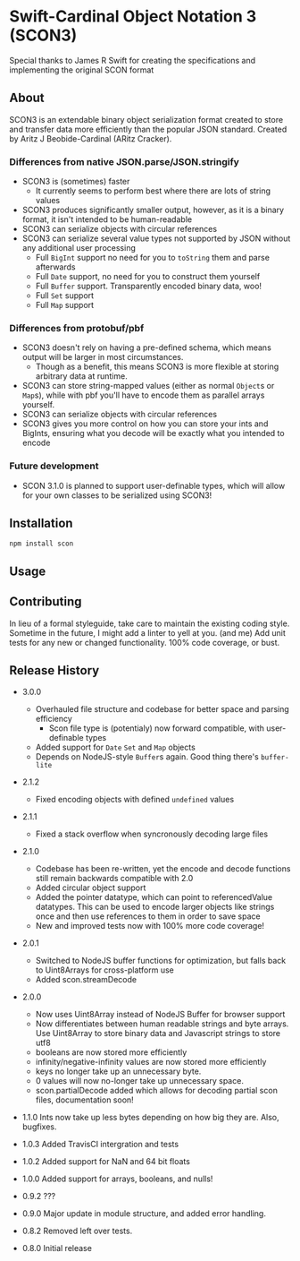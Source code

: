 # Swift-Cardinal Object Notation 3 (SCON3)

Special thanks to James R Swift for creating the specifications and implementing the original SCON format

## About

SCON3 is an extendable binary object serialization format created to store and transfer data more efficiently than the popular JSON standard. Created by Aritz J Beobide-Cardinal (ARitz Cracker).

### Differences from native JSON.parse/JSON.stringify
* SCON3 is (sometimes) faster
  * It currently seems to perform best where there are lots of string values
* SCON3 produces significantly smaller output, however, as it is a binary format, it isn't intended to be human-readable
* SCON3 can serialize objects with circular references
* SCON3 can serialize several value types not supported by JSON without any additional user processing
  * Full `BigInt` support no need for you to `toString` them and parse afterwards
  * Full `Date` support, no need for you to construct them yourself
  * Full `Buffer` support. Transparently encoded binary data, woo!
  * Full `Set` support
  * Full `Map` support


### Differences from protobuf/pbf
* SCON3 doesn't rely on having a pre-defined schema, which means output will be larger in most circumstances.
  * Though as a benefit, this means SCON3 is more flexible at storing arbitrary data at runtime.
* SCON3 can store string-mapped values (either as normal `Object`s or `Map`s), while with pbf you'll have to encode them as parallel arrays yourself.
* SCON3 can serialize objects with circular references
* SCON3 gives you more control on how you can store your ints and BigInts, ensuring what you decode will be exactly what you intended to encode

### Future development
* SCON 3.1.0 is planned to support user-definable types, which will allow for your own classes to be serialized using SCON3!

## Installation

```shell
npm install scon
```
## Usage

## Contributing

In lieu of a formal styleguide, take care to maintain the existing coding style. Sometime in the future, I might add a linter to yell at you. (and me)
Add unit tests for any new or changed functionality. 100% code coverage, or bust.

## Release History
* 3.0.0
  * Overhauled file structure and codebase for better space and parsing efficiency
    * Scon file type is (potentialy) now forward compatible, with user-definable types
  * Added support for `Date` `Set` and `Map` objects
  * Depends on NodeJS-style `Buffer`s again. Good thing there's `buffer-lite`

* 2.1.2
  * Fixed encoding objects with defined `undefined` values

* 2.1.1
  * Fixed a stack overflow when syncronously decoding large files

* 2.1.0
  * Codebase has been re-written, yet the encode and decode functions still remain backwards compatible with 2.0
  * Added circular object support
  * Added the pointer datatype, which can point to referencedValue datatypes. This can be used to encode larger objects like strings once and then use references to them in order to save space
  * New and improved tests now with 100% more code coverage!

* 2.0.1
  * Switched to NodeJS buffer functions for optimization, but falls back to Uint8Arrays for cross-platform use
  * Added scon.streamDecode

* 2.0.0 
  * Now uses Uint8Array instead of NodeJS Buffer for browser support
  * Now differentiates between human readable strings and byte arrays. Use Uint8Array to store binary data and Javascript strings to store utf8
  * booleans are now stored more efficiently
  * infinity/negative-infinity values are now stored more efficiently
  * keys no longer take up an unnecessary byte.
  * 0 values will now no-longer take up unnecessary space.
  * scon.partialDecode added which allows for decoding partial scon files, documentation soon!
  
* 1.1.0 Ints now take up less bytes depending on how big they are. Also, bugfixes.
* 1.0.3 Added TravisCI intergration and tests
* 1.0.2 Added support for NaN and 64 bit floats
* 1.0.0 Added support for arrays, booleans, and nulls!
* 0.9.2 ???
* 0.9.0 Major update in module structure, and added error handling.
* 0.8.2 Removed left over tests.
* 0.8.0 Initial release
